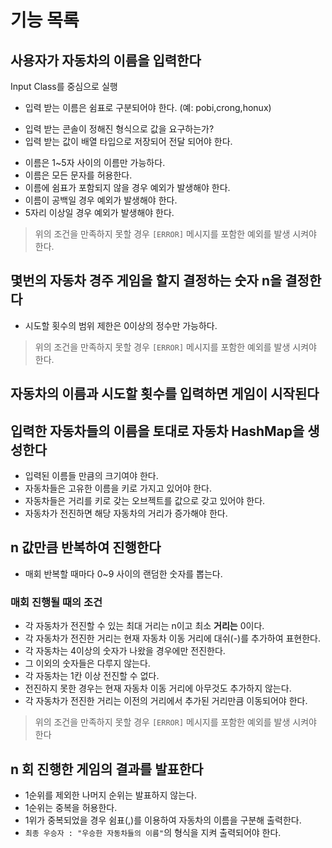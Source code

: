 # 기능 목록

## 사용자가 자동차의 이름을 입력한다

Input Class를 중심으로 실행

- 입력 받는 이름은 쉼표로 구분되어야 한다. (예: pobi,crong,honux)
+ 입력 받는 콘솔이 정해진 형식으로 값을 요구하는가?
+ 입력 받는 값이 배열 타입으로 저장되어 전달 되어야 한다.

- 이름은 1~5자 사이의 이름만 가능하다.
- 이름은 모든 문자를 허용한다.
- 이름에 쉼표가 포함되지 않을 경우 예외가 발생해야 한다.
- 이름이 공백일 경우 예외가 발생해야 한다.
- 5자리 이상일 경우 예외가 발생해야 한다.

> 위의 조건을 만족하지 못할 경우 `[ERROR]` 메시지를 포함한 예외를 발생 시켜야 한다.

## 몇번의 자동차 경주 게임을 할지 결정하는 숫자 n을 결정한다

- 시도할 횟수의 범위 제한은 0이상의 정수만 가능하다.

> 위의 조건을 만족하지 못할 경우 `[ERROR]` 메시지를 포함한 예외를 발생 시켜야 한다.

## 자동차의 이름과 시도할 횟수를 입력하면 게임이 시작된다

## 입력한 자동차들의 이름을 토대로 자동차 HashMap을 생성한다

- 입력된 이름들 만큼의 크기여야 한다.
- 자동차들은 고유한 이름을 키로 가지고 있어야 한다.
- 자동차들은 거리를 키로 갖는 오브젝트를 값으로 갖고 있어야 한다.
- 자동차가 전진하면 해당 자동차의 거리가 증가해야 한다.

## n 값만큼 반복하여 진행한다

- 매회 반복할 때마다 0~9 사이의 랜덤한 숫자를 뽑는다.

### 매회 진행될 때의 조건

- 각 자동차가 전진할 수 있는 최대 거리는 n이고 최소 **거리는** 0이다.
- 각 자동차가 전진한 거리는 현재 자동차 이동 거리에 대쉬(-)를 추가하여 표현한다.
- 각 자동차는 4이상의 숫자가 나왔을 경우에만 전진한다.
- 그 이외의 숫자들은 다루지 않는다.
- 각 자동차는 1칸 이상 전진할 수 없다.
- 전진하지 못한 경우는 현재 자동차 이동 거리에 아무것도 추가하지 않는다.
- 각 자동차가 전진한 거리는 이전의 거리에서 추가된 거리만큼 이동되어야 한다.

> 위의 조건을 만족하지 못할 경우 `[ERROR]` 메시지를 포함한 예외를 발생 시켜야 한다

## n 회 진행한 게임의 결과를 발표한다

- 1순위를 제외한 나머지 순위는 발표하지 않는다.
- 1순위는 중복을 허용한다.
- 1위가 중복되었을 경우 쉼표(,)를 이용하여 자동차의 이름을 구분해 출력한다.
- `최종 우승자 : "우승한 자동차들의 이름"`의 형식을 지켜 출력되어야 한다.
